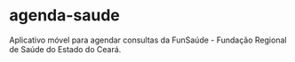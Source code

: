 # agenda-saude
Aplicativo móvel para agendar consultas da FunSaúde - Fundação Regional de Saúde do Estado do Ceará. 

